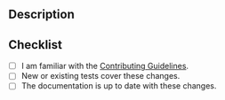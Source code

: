 ## Description
<!-- Describe the changes. Link to any issues closed by this pull request. -->

## Checklist
- [ ] I am familiar with the [Contributing Guidelines](https://github.com/rapidsai/cudf/blob/HEAD/CONTRIBUTING.md).
- [ ] New or existing tests cover these changes.
- [ ] The documentation is up to date with these changes.
